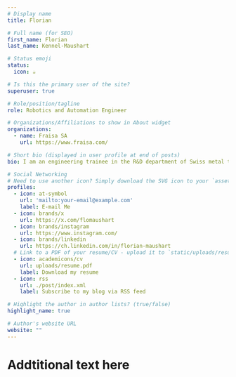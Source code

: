 ```yaml
---
# Display name
title: Florian

# Full name (for SEO)
first_name: Florian
last_name: Kennel-Maushart

# Status emoji
status:
  icon: ☕️

# Is this the primary user of the site?
superuser: true

# Role/position/tagline
role: Robotics and Automation Engineer

# Organizations/Affiliations to show in About widget
organizations:
  - name: Fraisa SA
    url: https://www.fraisa.com/

# Short bio (displayed in user profile at end of posts)
bio: I am an engineering trainee in the R&D department of Swiss metal tooling company Fraisa. Previously I did my PhD at the Computational Robotics Lab of ETH Zurich, co-founded AR start-up RosieReality and studied Microtechnical Engineering at EPFL and UPenn.

# Social Networking
# Need to use another icon? Simply download the SVG icon to your `assets/media/icons/` folder.
profiles:
  - icon: at-symbol
    url: 'mailto:your-email@example.com'
    label: E-mail Me
  - icon: brands/x
    url: https://x.com/flomaushart
  - icon: brands/instagram
    url: https://www.instagram.com/
  - icon: brands/linkedin
    url: https://ch.linkedin.com/in/florian-maushart
  # Link to a PDF of your resume/CV - upload it to `static/uploads/resume.pdf`
  - icon: academicons/cv
    url: uploads/resume.pdf
    label: Download my resume
  - icon: rss
    url: ./post/index.xml
    label: Subscribe to my blog via RSS feed

# Highlight the author in author lists? (true/false)
highlight_name: true

# Author's website URL
website: ""
---
```


# Addtitional text here
